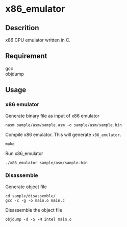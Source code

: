 # x86_emulator

## Descrition
x86 CPU emulator written in C.

## Requirement
gcc  
objdump

## Usage

### x86 emulator
Generate binary file as input of x86 emulator
```
nasm sample/asm/sample.asm -o sample/asm/sample.bin
```
Compile x86 emulator. This will generate `x86_emulator`.
```
make
```
Run x86_emulator
```
./x86_emulator sample/asm/sample.bin
```

### Disassemble
Generate object file
```
cd sample/disassemble/
gcc -c -g -o main.o main.c
```
Disassemble the object file
```
objdump -d -S -M intel main.o
```
